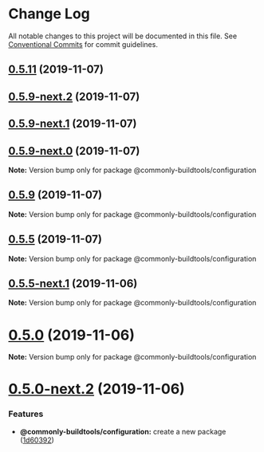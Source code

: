 # Change Log

All notable changes to this project will be documented in this file.
See [Conventional Commits](https://conventionalcommits.org) for commit guidelines.

## [0.5.11](https://github.com/commonlyjs/commonly-buildtools/compare/v0.5.10...v0.5.11) (2019-11-07)



## [0.5.9-next.2](https://github.com/commonlyjs/commonly-buildtools/compare/v0.5.9-next.1...v0.5.9-next.2) (2019-11-07)



## [0.5.9-next.1](https://github.com/commonlyjs/commonly-buildtools/compare/v0.5.9-next.0...v0.5.9-next.1) (2019-11-07)



## [0.5.9-next.0](https://github.com/commonlyjs/commonly-buildtools/compare/v0.5.9...v0.5.9-next.0) (2019-11-07)

**Note:** Version bump only for package @commonly-buildtools/configuration





## [0.5.9](https://github.com/commonlyjs/commonly-buildtools/compare/v0.5.5-next.1...v0.5.9) (2019-11-07)

**Note:** Version bump only for package @commonly-buildtools/configuration





## [0.5.5](https://github.com/commonlyjs/commonly-buildtools/compare/v0.5.5-next.1...v0.5.5) (2019-11-07)

**Note:** Version bump only for package @commonly-buildtools/configuration





## [0.5.5-next.1](https://github.com/commonlyjs/commonly-buildtools/compare/v0.5.1-next.4...v0.5.5-next.1) (2019-11-06)

**Note:** Version bump only for package @commonly-buildtools/configuration





# [0.5.0](https://github.com/commonlyjs/commonly-buildtools/compare/v0.5.0-next.3...v0.5.0) (2019-11-06)

**Note:** Version bump only for package @commonly-buildtools/configuration





# [0.5.0-next.2](https://github.com/commonlyjs/commonly-buildtools/compare/v0.5.0-next.1...v0.5.0-next.2) (2019-11-06)


### Features

* **@commonly-buildtools/configuration:** create a new package ([1d60392](https://github.com/commonlyjs/commonly-buildtools/commit/1d60392d49c3496c3e78efe7f3c88cb57f2f0159))
